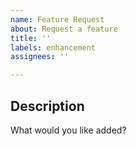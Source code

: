```yaml
---
name: Feature Request
about: Request a feature
title: ''
labels: enhancement
assignees: ''

---
```


## Description

What would you like added?
